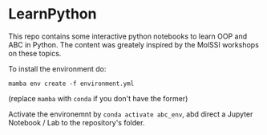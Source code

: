 # LearnPython

This repo contains some interactive python notebooks to learn OOP and ABC in Python.
The content was greately inspired by the MolSSI workshops on these topics.

To install the environment do:

`mamba env create -f environment.yml`

(replace `mamba` with `conda` if you don't have the former)

Activate the environemnt by `conda activate abc_env`, abd direct a Jupyter Notebook / Lab to the repository's folder.
